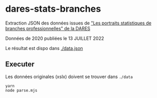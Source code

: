 # dares-stats-branches

Extraction JSON des données issues de ["Les portraits statistiques de branches professionnelles" de la DARES](https://dares.travail-emploi.gouv.fr/donnees/les-portraits-statistiques-de-branches-professionnelles)

Données de 2020 publiées le 13 JUILLET 2022

Le résultat est dispo dans [./data.json](./data.json)

## Executer

Les données originales (xslx) doivent se trouver dans `./data`

```
yarn
node parse.mjs
```
